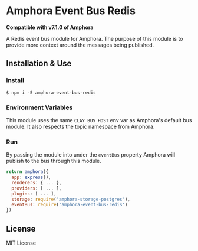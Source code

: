 # Amphora Event Bus Redis

**Compatible with v7.1.0 of Amphora**

A Redis event bus module for Amphora. The purpose of this module is to provide more context around the messages being published.

## Installation & Use

### Install

```
$ npm i -S amphora-event-bus-redis
```

### Environment Variables

This module uses the same `CLAY_BUS_HOST` env var as Amphora's default bus module. It also respects the topic namespace from Amphora.

### Run
By passing the module into under the `eventBus` property Amphora will publish to the bus through this module.

```javascript
return amphora({
  app: express(),
  renderers: { ... },
  providers: [ ... ],
  plugins: [ ... ],
  storage: require('amphora-storage-postgres'),
  eventBus: require('amphora-event-bus-redis')
})
```

## License
MIT License
